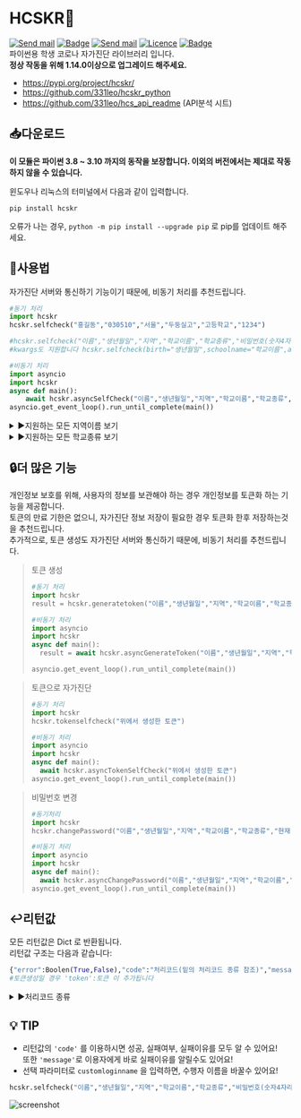 # HCSKR📱

[![Send mail](https://img.shields.io/badge/-support@leok.kr-63d863?style=flat-square&logo=gmail&logoColor=white&link=mailto:support@leok.kr)](mailto:support@leok.kr) [![Badge](https://img.shields.io/pypi/v/hcskr?label=Version&style=flat-square)](https://pypi.org/project/hcskr/) [![Send mail](https://img.shields.io/pypi/dm/hcskr?color=orange&label=Downloads&style=flat-square)](https://pypi.org/project/hcskr/) [![Licence](https://img.shields.io/pypi/l/hcskr?label=License&style=flat-square)](https://github.com/331leo/hcskr_python/blob/main/LICENSE) [![Badge](https://img.shields.io/pypi/status/hcskr?color=%230099ff&label=Status&style=flat-square)]() <br>
파이썬용 학생 코로나 자가진단 라이브러리 입니다. <br>
**정상 작동을 위해 1.14.0이상으로 업그레이드 해주세요.<br>**

- https://pypi.org/project/hcskr/
- https://github.com/331leo/hcskr_python
- https://github.com/331leo/hcs_api_readme (API분석 시트)

## 📥다운로드

**이 모듈은 파이썬 3.8 ~ 3.10 까지의 동작을 보장합니다.
이외의 버전에서는 제대로 작동하지 않을 수 있습니다.**

윈도우나 리눅스의 터미널에서 다음과 같이 입력합니다.

```shell
pip install hcskr
```

오류가 나는 경우, `python -m pip install --upgrade pip` 로 pip를 업데이트 해주세요.

## 🤖사용법

자가진단 서버와 통신하기 기능이기 때문에, 비동기 처리를 추천드립니다.

```python
#동기 처리
import hcskr
hcskr.selfcheck("홍길동","030510","서울","두둥실고","고등학교","1234")

#hcskr.selfcheck("이름","생년월일","지역","학교이름","학교종류","비밀번호(숫자4자리)")
#kwargs도 지원합니다 hcskr.selfcheck(birth="생년월일",schoolname="학교이름",area="서울",name="홍길동",level="중학교",password="1234")
```

```python
#비동기 처리
import asyncio
import hcskr
async def main():
    await hcskr.asyncSelfCheck("이름","생년월일","지역","학교이름","학교종류","비밀번호(숫자4자리)")
asyncio.get_event_loop().run_until_complete(main())
```

<details><summary>▶️지원하는 모든 지역이름 보기</summary>
<p>
지원하는 지역 이름은 다음과 같습니다:

'서울', '서울시', '서울교육청', '서울시교육청', '서울특별시'</br>
'부산', '부산광역시', '부산시', '부산교육청', '부산광역시교육청'</br>
'대구', '대구광역시', '대구시', '대구교육청', '대구광역시교육청'</br>
'인천', '인천광역시', '인천시', '인천교육청', '인천광역시교육청'</br>
'광주', '광주광역시', '광주시', '광주교육청', '광주광역시교육청'</br>
'대전', '대전광역시', '대전시', '대전교육청', '대전광역시교육청'</br>
'울산', '울산광역시', '울산시', '울산교육청', '울산광역시교육청'</br>
'세종', '세종특별시', '세종시', '세종교육청', '세종특별자치시', '세종특별자치시교육청'</br>
'경기', '경기도', '경기교육청', '경기도교육청'</br>
'강원', '강원도', '강원교육청', '강원도교육청'</br>
'충북', '충청북도', '충북교육청', '충청북도교육청'</br>
'충남', '충청남도', '충남교육청', '충청남도교육청'</br>
'전북', '전라북도', '전북교육청', '전라북도교육청'</br>
'전남', '전라남도', '전남교육청', '전라남도교육청'</br>
'경북', '경상북도', '경북교육청', '경상북도교육청'</br>
'경남', '경상남도', '경남교육청', '경상남도교육청'</br>
'제주', '제주도', '제주특별자치시', '제주교육청', '제주도교육청', '제주특별자치시교육청', '제주특별자치도'

</p>
</details>

<details><summary>▶️지원하는 모든 학교종류 보기</summary>
<p>
지원하는 학교급 이름은 다음과 같습니다:

'유치원', '유','유치'</br>
'초등학교', '초','초등'</br>
'중학교', '중','중등'</br>
'고등학교', '고','고등'</br>
'특수학교', '특','특수','특별'

</p>
</details>

## 🔒더 많은 기능

개인정보 보호를 위해, 사용자의 정보를 보관해야 하는 경우 개인정보를 토큰화 하는 기능을 제공합니다.</br>
토큰의 만료 기한은 없으니, 자가진단 정보 저장이 필요한 경우 토큰화 한후 저장하는것을 추천드립니다. </br>
추가적으로, 토큰 생성도 자가진단 서버와 통신하기 때문에, 비동기 처리를 추천드립니다.

> 토큰 생성
>
> ```python
> #동기 처리
> import hcskr
> result = hcskr.generatetoken("이름","생년월일","지역","학교이름","학교종류","비밀번호(숫자4자리)") #리턴값 참고하세요
>
> #비동기 처리
> import asyncio
> import hcskr
> async def main():
>   result = await hcskr.asyncGenerateToken("이름","생년월일","지역","학교이름","학교종류","비밀번호(숫자4자리)") #리턴값 참고하세요
>
> asyncio.get_event_loop().run_until_complete(main())
> ```

> 토큰으로 자가진단
>
> ```python
> #동기 처리
> import hcskr
> hcskr.tokenselfcheck("위에서 생성한 토큰")
>
> #비동기 처리
> import asyncio
> import hcskr
> async def main():
>   await hcskr.asyncTokenSelfCheck("위에서 생성한 토큰")
> asyncio.get_event_loop().run_until_complete(main())
> ```

> 비밀번호 변경
>
> ```python
> #동기처리
> import hcskr
> hcskr.changePassword("이름","생년월일","지역","학교이름","학교종류","현재 비밀번호(숫자4자리)", "변경할 비밀번호(숫자4자리)")
>
> #비동기 처리
> import asyncio
> import hcskr
> async def main():
>   await hcskr.asyncChangePassword("이름","생년월일","지역","학교이름","학교종류","현재 비밀번호(숫자4자리)","변경할 비밀번호(숫자4자리)")
> asyncio.get_event_loop().run_until_complete(main())
> ```

## ↩️리턴값

모든 리턴값은 Dict 로 반환됩니다.</br>
리턴값 구조는 다음과 같습니다: </br>

```python
{"error":Boolen(True,False),"code":"처리코드(밑의 처리코드 종류 참조)","message":"해당 에러나, 성공 상황에 대한 설명",......}
#토큰생성일 경우 'token':토큰 이 추가됩니다
```

<details><summary>▶️처리코드 종류</summary>
성공 = "SUCCESS"</br>  
존재하지 않는 지역, 학교급 = "FORMET"</br>  
학교 검색 실패 = "NOSCHOOL"</br>  
학생 검색 실패 = "NOSTUDENT"</br>
비밀번호에러 = "PASSWORD"</br>  
알 수 없는 에러 = "UNKNOWN" </br>
올바르지 않은 토큰 = "WRONGTOKEN"
</details>

## 💡 TIP

- 리턴값의 `'code'` 를 이용하시면 성공, 실패여부, 실패이유를 모두 알 수 있어요!</br>
  또한 `'message'`로 이용자에게 바로 실패이유를 알릴수도 있어요!
- 선택 파라미터로 `customloginname` 을 입력하면, 수행자 이름을 바꿀수 있어요!

```python
hcskr.selfcheck("이름","생년월일","지역","학교이름","학교종류","비밀번호(숫자4자리)", "커스텀수행자")
```

![screenshot](./img/screenshot.jpg)
